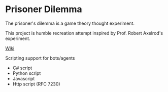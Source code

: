 # Prisoner Dilemma

The prisoner's dilemma is a game theory thought experiment.

This project is humble recreation attempt inspired by Prof. Robert Axelrod's experiment.

[Wiki](https://en.wikipedia.org/wiki/Prisoner's_dilemma)

Scripting support for bots/agents
- C# script
- Python script
- Javascript
- Http script (RFC 7230)
